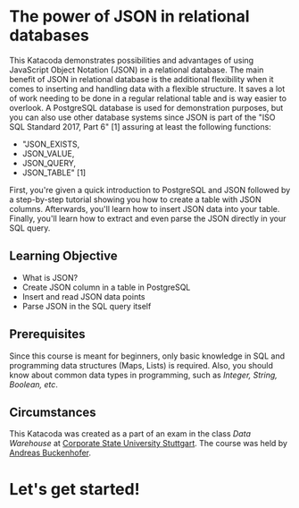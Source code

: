 # The power of JSON in relational databases

This Katacoda demonstrates possibilities and advantages of using JavaScript Object Notation (JSON) in a relational
database. The main benefit of JSON in relational database is the additional flexibility when it comes to inserting and
handling data with a flexible structure. It saves a lot of work needing to be done in a regular relational table and is
way easier to overlook. A PostgreSQL database is used for demonstration purposes, but you can also use other database
systems since JSON is part of the "ISO SQL Standard 2017, Part 6" [1] assuring at least the following functions: 
- "JSON_EXISTS,
- JSON_VALUE,
- JSON_QUERY,
- JSON_TABLE" [1]

First, you're given a quick introduction to PostgreSQL and JSON followed by a step-by-step tutorial showing you how to
create a table with JSON columns. Afterwards, you'll learn how to insert JSON data into your table. Finally, you'll
learn how to extract and even parse the JSON directly in your SQL query.

## Learning Objective

- What is JSON?
- Create JSON column in a table in PostgreSQL
- Insert and read JSON data points
- Parse JSON in the SQL query itself

## Prerequisites

Since this course is meant for beginners, only basic knowledge in SQL and programming data structures (Maps, Lists) is
required. Also, you should know about common data types in programming, such as _Integer, String, Boolean, etc_.

## Circumstances

This Katacoda was created as a part of an exam in the class _Data Warehouse_
at [Corporate State University Stuttgart](https://www.dhbw-stuttgart.de/en/). The course was held
by [Andreas Buckenhofer](https://www.katacoda.com/buckenhofer).

# Let's get started!
